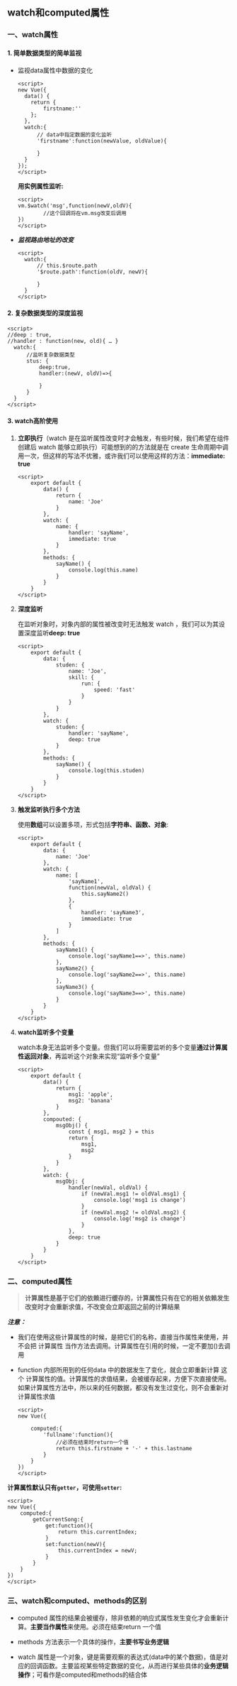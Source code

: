 ## watch和computed属性

### 一、watch属性

#### 1. 简单数据类型的简单监视

 * 监视data属性中数据的变化

   ```vue
   <script>
   new Vue({
     data() {
       return {
           firstname:''
       };
     },
     watch:{
         // data中指定数据的变化监听
         'firstname':function(newValue, oldValue){
   
         }
     }
   });
   </script>
   ```

   **用实例属性监听:**

   ```vue
   <script>
   vm.$watch('msg',function(newV,oldV){ 
           //这个回调将在vm.msg改变后调用
   })
   </script>
   ```

 * ***监视路由地址的改变***

   ```vue
   <script>
     watch:{
         // this.$route.path
         '$route.path':function(oldV, newV){
             
         }
     }
   </script>
   ```

#### 2. 复杂数据类型的深度监视

```vue
<script>
//deep : true,
//handler : function(new, old){ … }
  watch:{
      //监听复杂数据类型
      stus: {
          deep:true,
          handler:(newV, oldV)=>{
              
          }
      }
  }
</script>
```

#### 3. **watch高阶使用**

1. **立即执行**（watch 是在监听属性改变时才会触发，有些时候，我们希望在组件创建后 watch 能够立即执行）可能想到的的方法就是在 create 生命周期中调用一次，但这样的写法不优雅，或许我们可以使用这样的方法：**immediate: true**

   ```vue
   <script>
       export default {
           data() {
               return {
                   name: 'Joe'
               }
           },
           watch: {
               name: {
                   handler: 'sayName',
                   immediate: true
               }
           },
           methods: {
               sayName() {
                   console.log(this.name)
               }
           }
       }
   </script>
   ```

2. **深度监听**

   在监听对象时，对象内部的属性被改变时无法触发 watch ，我们可以为其设置深度监听**deep: true**

   ```vue
   <script>
       export default {
           data: {
               studen: {
                   name: 'Joe',
                   skill: {
                       run: {
                           speed: 'fast'
                       }
                   }
               }
           },
           watch: {
               studen: {
                   handler: 'sayName',
                   deep: true
               }
           },
           methods: {
               sayName() {
                   console.log(this.studen)
               }
           }
       }
   </script>
   ```

3. **触发监听执行多个方法**

   使用**数组**可以设置多项，形式包括**字符串、函数、对象**:

   ```vue
   <script>
       export default {
           data: {
               name: 'Joe'
           },
           watch: {
               name: [
                   'sayName1',
                   function(newVal, oldVal) {
                       this.sayName2()
                   },
                   {
                       handler: 'sayName3',
                       immaediate: true
                   }
               ]
           },
           methods: {
               sayName1() {
                   console.log('sayName1==>', this.name)
               },
               sayName2() {
                   console.log('sayName2==>', this.name)
               },
               sayName3() {
                   console.log('sayName3==>', this.name)
               }
           }
       }
   </script>
   ```

4. **watch监听多个变量**

   watch本身无法监听多个变量。但我们可以将需要监听的多个变量**通过计算属性返回对象**，再监听这个对象来实现“监听多个变量”

   ```vue
   <script>
       export default {
           data() {
               return {
                   msg1: 'apple',
                   msg2: 'banana'
               }
           },
           compouted: {
               msgObj() {
                   const { msg1, msg2 } = this
                   return {
                       msg1,
                       msg2
                   }
               }
           },
           watch: {
               msgObj: {
                   handler(newVal, oldVal) {
                       if (newVal.msg1 != oldVal.msg1) {
                           console.log('msg1 is change')
                       }
                       if (newVal.msg2 != oldVal.msg2) {
                           console.log('msg2 is change')
                       }
                   },
                   deep: true
               }
           }
       }
   </script>
   ```

### 	二、computed属性

> **计算属性是基于它们的依赖进行缓存的，计算属性只有在它的相关依赖发生改变时才会重新求值，不改变会立即返回之前的计算结果**

***注意：***

* 我们在使用这些计算属性的时候，是把它们的名称，直接当作属性来使用，并不会把 计算属性 当作方法去调用。计算属性在引用的时候，一定不要加()去调用

* function 内部所用到的任何data 中的数据发生了变化，就会立即重新计算 这个 计算属性的值。计算属性的求值结果，会被缓存起来，方便下次直接使用。如果计算属性方法中，所以来的任何数据，都没有发生过变化，则不会重新对 计算属性求值

  ```vue
  <script>
  new Vue({
      
      computed:{
          'fullname':function(){
              //必须在结束时return一个值
              return this.firstname + '-' + this.lastname
          }
      }
  })
  </script>
  ```

**计算属性默认只有`getter`，可使用`setter`:**

```vue
<script>
new Vue({
    computed:{
		getCurrentSong:{
            get:function(){
                return this.currentIndex;
            }
            set:function(newV){
                this.currentIndex = newV;
            }
        }
    }
})
</script>
```

### 三、watch和computed、methods的区别

- computed 属性的结果会被缓存，除非依赖的响应式属性发生变化才会重新计算。**主要当作属性**来使用。必须在结束return 一个值

- methods 方法表示一个具体的操作，**主要书写业务逻辑**
- watch 属性是一个对象，键是需要观察的表达式(data中的某个数据)，值是对应的回调函数。主要监视某些特定数据的变化，从而进行某些具体的**业务逻辑操作**；可看作是computed和methods的结合体
